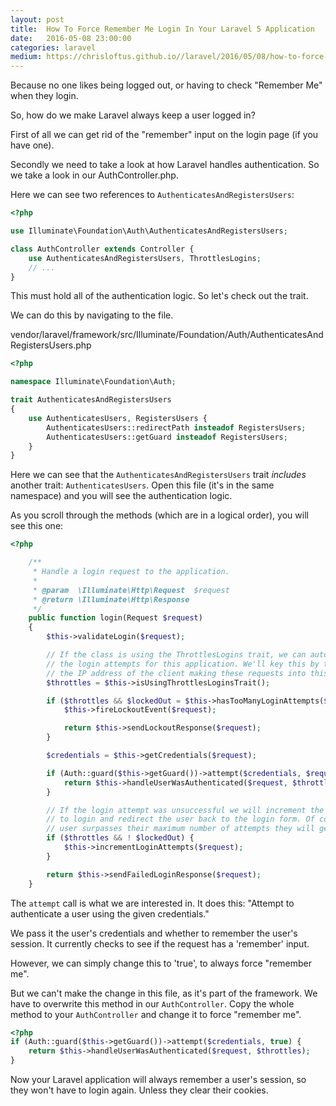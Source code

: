 ```yaml
---
layout: post
title:  How To Force Remember Me Login In Your Laravel 5 Application
date:   2016-05-08 23:00:00
categories: laravel
medium: https://chrisloftus.github.io//laravel/2016/05/08/how-to-force-remember-me-login-laravel-5/
---
```

Because no one likes being logged out, or having to check "Remember Me" when
they login.

So, how do we make Laravel always keep a user logged in?

First of all we can get rid of the "remember" input on the login page (if you
have one).

Secondly we need to take a look at how Laravel handles authentication. So we
take a look in our AuthController.php.

Here we can see two references to `AuthenticatesAndRegistersUsers`:

```php
<?php

use Illuminate\Foundation\Auth\AuthenticatesAndRegistersUsers;

class AuthController extends Controller {
    use AuthenticatesAndRegistersUsers, ThrottlesLogins;
    // ...
}
```

This must hold all of the authentication logic. So let's check out the trait.

We can do this by navigating to the file.

vendor/laravel/framework/src/Illuminate/Foundation/Auth/AuthenticatesAndRegistersUsers.php

```php
<?php

namespace Illuminate\Foundation\Auth;

trait AuthenticatesAndRegistersUsers
{
    use AuthenticatesUsers, RegistersUsers {
        AuthenticatesUsers::redirectPath insteadof RegistersUsers;
        AuthenticatesUsers::getGuard insteadof RegistersUsers;
    }
}
```

Here we can see that the `AuthenticatesAndRegistersUsers` trait *includes*
another trait: `AuthenticatesUsers`. Open this file (it's in the same namespace)
and you will see the authentication logic.

As you scroll through the methods (which are in a logical order), you will see
this one:

```php
<?php

    /**
     * Handle a login request to the application.
     *
     * @param  \Illuminate\Http\Request  $request
     * @return \Illuminate\Http\Response
     */
    public function login(Request $request)
    {
        $this->validateLogin($request);

        // If the class is using the ThrottlesLogins trait, we can automatically throttle
        // the login attempts for this application. We'll key this by the username and
        // the IP address of the client making these requests into this application.
        $throttles = $this->isUsingThrottlesLoginsTrait();

        if ($throttles && $lockedOut = $this->hasTooManyLoginAttempts($request)) {
            $this->fireLockoutEvent($request);

            return $this->sendLockoutResponse($request);
        }

        $credentials = $this->getCredentials($request);

        if (Auth::guard($this->getGuard())->attempt($credentials, $request->has('remember'))) {
            return $this->handleUserWasAuthenticated($request, $throttles);
        }

        // If the login attempt was unsuccessful we will increment the number of attempts
        // to login and redirect the user back to the login form. Of course, when this
        // user surpasses their maximum number of attempts they will get locked out.
        if ($throttles && ! $lockedOut) {
            $this->incrementLoginAttempts($request);
        }

        return $this->sendFailedLoginResponse($request);
    }
```

The `attempt` call is what we are interested in. It does this:
"Attempt to authenticate a user using the given credentials."

We pass it the user's credentials and whether to remember the user's
session. It currently checks to see if the request has a 'remember' input.

However, we can simply change this to 'true', to always force "remember me".

But we can't make the change in this file, as it's part of the framework. We
have to overwrite this method in our `AuthController`. Copy the whole method to
your `AuthController` and change it to force "remember me".

```php
<?php
if (Auth::guard($this->getGuard())->attempt($credentials, true) {
    return $this->handleUserWasAuthenticated($request, $throttles);
}
```

Now your Laravel application will always remember a user's session, so they
won't have to login again. Unless they clear their cookies.